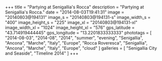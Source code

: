 +++
title = "Partying at Senigallia's Rocca"
description = "Partying at Senigallia's Rocca."
date = "2014-08-03T19:41:31"
image = "20140803@194131"
image_s = "20140803@194131-s"
image_width_s = "400"
image_height_s = "225"
image_xl = "20140803@194131-xl"
image_width_xl = "1024"
image_height_xl = "576"
gps_latitude = "43.714919444445"
gps_longitude = "13.2201833333333"
phototags = [ "2014-08-03", "2014-08", "2014", "summer", "evening", "Senigallia", "Ancona", "Marche", "Italy", "Europe", "Rocca Roveresca", "Senigallia", "Ancona", "Marche", "Italy", "Europe", "cloud" ]
galleries = [ "Senigallia City and Seaside", "Timeline 2014" ]
+++
